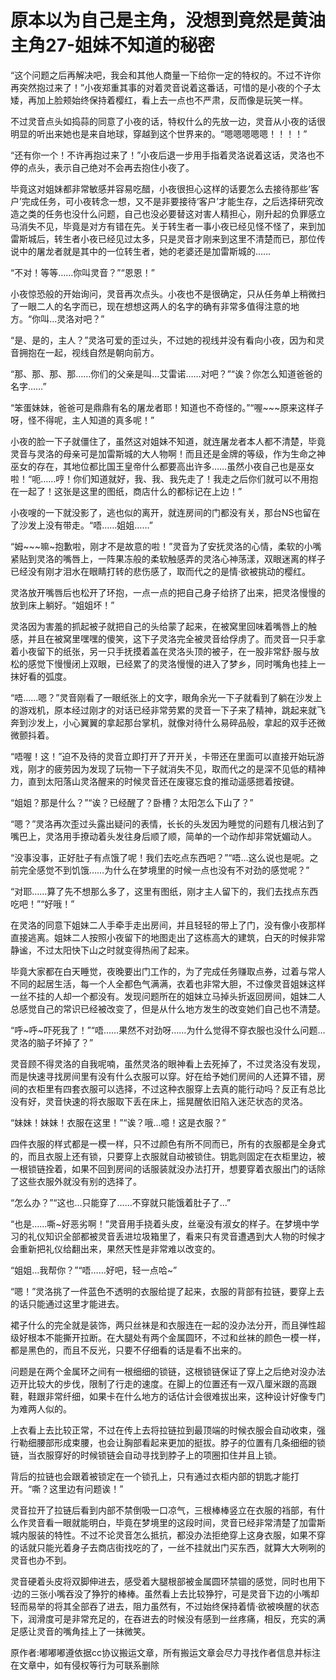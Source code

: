 # 原本以为自己是主角，没想到竟然是黄油主角27-姐妹不知道的秘密

“这个问题之后再解决吧，我会和其他人商量一下给你一定的特权的。不过不许你再突然抱过来了！”小夜郑重其事的对着灵音说着这番话，可惜的是小夜的个子太矮，再加上脸颊始终保持着樱红，看上去一点也不严肃，反而像是玩笑一样。

不过灵音点头如捣蒜的同意了小夜的话，特权什么的先放一边，灵音从小夜的话很明显的听出来她也是来自地球，穿越到这个世界来的。“嗯嗯嗯嗯嗯！！！！”

“还有你一个！不许再抱过来了！”小夜后退一步用手指着灵洛说着这话，灵洛也不停的点头，表示自己绝对不会再去抱住小夜了。

毕竟这对姐妹都非常敏感并容易吃醋，小夜很担心这样的话要怎么去接待那些‘客户’完成任务，可小夜转念一想，又不是非要接待‘客户’才能生存，之后选择研究改造之类的任务也没什么问题，自己也没必要替这对害人精担心，刚升起的负罪感立马消失不见，毕竟是对方有错在先。关于转生者一事小夜已经见怪不怪了，来到加雷斯城后，转生者小夜已经见过太多，只是灵音才刚来到这里不清楚而已，那位传说中的屠龙者就是其中的一位转生者，她的老婆还是加雷斯城的……

“不对！等等……你叫灵音？”“恩恩！”

小夜惊恐般的开始询问，灵音再次点头。小夜也不是很确定，只从任务单上稍微扫了一眼二人的名字而已，现在想想这两人的名字的确有非常多值得注意的地方。“你叫…灵洛对吧？”

“是、是的，主人？”灵洛可爱的歪过头，不过她的视线并没有看向小夜，因为和灵音拥抱在一起，视线自然是朝向前方。

“那、那、那、那……你们的父亲是叫…艾雷诺……对吧？”“诶？你怎么知道爸爸的名字……”

“笨蛋妹妹，爸爸可是鼎鼎有名的屠龙者耶！知道也不奇怪的。”“喔~~~原来这样子呀，怪不得呢，主人知道的真多呢！”

小夜的脸一下子就僵住了，虽然这对姐妹不知道，就连屠龙者本人都不清楚，毕竟灵音与灵洛的母亲可是加雷斯城的大人物啊！而且还是金牌的等级，作为生命之神巫女的存在，其地位都比国王皇帝什么都要高出许多……虽然小夜自己也是巫女啦！“呃……哼！你们知道就好，我、我、我先走了！我走之后你们就可以不用抱在一起了！这张是这里的图纸，商店什么的都标记在上边！”

小夜嗖的一下就没影了，逃也似的离开，就连房间的门都没有关，那台NS也留在了沙发上没有带走。“唔……姐姐……”

“姆~~~嘛~抱歉啦，刚才不是故意的啦！”灵音为了安抚灵洛的心情，柔软的小嘴紧贴到灵洛的嘴唇上，一阵果冻般的柔软触感弄的灵洛心神荡漾，双眼迷离的样子已经没有刚才泪水在眼睛打转的悲伤感了，取而代之的是情·欲被挑动的樱红。

灵洛放开嘴唇后也松开了环抱，一点一点的把自己身子给挤了出来，把灵洛慢慢的放到床上躺好。“姐姐坏！”

灵洛因为害羞的抓起被子就把自己的头给蒙了起来，在被窝里回味着嘴唇上的触感，并且在被窝里嘿嘿的傻笑，这下子灵洛完全被灵音给俘虏了。而灵音一只手拿着小夜留下的纸张，另一只手抚摸着盖在灵洛头顶的被子，在一股非常舒·服与放松的感觉下慢慢闭上双眼，已经累了的灵洛慢慢的进入了梦乡，同时嘴角也挂上一抹好看的弧度。

“唔……嗯？”灵音刚看了一眼纸张上的文字，眼角余光一下子就看到了躺在沙发上的游戏机，原本经过刚才的对话已经非常劳累的灵音一下子来了精神，跳起来就飞奔到沙发上，小心翼翼的拿起那台掌机，就像对待什么易碎品般，拿起的双手还微微颤抖着。

“唔喔！这！”迫不及待的灵音立即打开了开开关，卡带还在里面可以直接开始玩游戏，刚才的疲劳因为发现了玩物一下子就消失不见，取而代之的是深不见低的精神力，直到太阳落山灵洛醒来的时候灵音还在废寝忘食的推动遥感摁着按键。

“姐姐？那是什么？”“诶？已经醒了？卧槽？太阳怎么下山了？”

“嗯？”灵洛再次歪过头露出疑问的表情，长长的头发因为睡觉的问题有几根沾到了嘴巴上，灵洛用手撩动着头发往身后顺了顺，简单的一个动作却非常妩媚动人。

“没事没事，正好肚子有点饿了呢！我们去吃点东西吧？”“唔…这么说也是呢。之前完全感觉不到饥饿……为什么在梦境里的时候一点也没有不对劲的感觉呢？”

“对耶……算了先不想那么多了，这里有图纸，刚才主人留下的，我们去找点东西吃吧！”“好哦！”

在灵洛的同意下姐妹二人手牵手走出房间，并且轻轻的带上了门，没有像小夜那样直接逃离。姐妹二人按照小夜留下的地图走出了这栋高大的建筑，白天的时候非常静谧，不过太阳快下山之时就变得热闹了起来。

毕竟大家都在白天睡觉，夜晚要出门工作的，为了完成任务赚取点券，过着与常人不同的起居生活，每一个人全都色气满满，衣着也非常大胆，不过像灵音姐妹这样一丝不挂的人却一个都没有。发现问题所在的姐妹立马掉头折返回房间，姐妹二人总感觉自己的常识已经被改变了，但是从什么地方发生的改变她们自己也不清楚。

“呼~呼~吓死我了！”“唔……果然不对劲呀……为什么觉得不穿衣服也没什么问题…灵洛的脑子坏掉了？”

灵音顾不得灵洛的自我呢喃，虽然灵洛的眼神看上去死掉了，不过灵洛没有发现，而是快速寻找房间里有没有什么衣服可以穿。好在给予她们房间的人还算不错，房间的衣柜里有四套衣服可以选择，不过这种衣服穿上去真的能行动吗？反正有总比没有好，灵音快速的将衣服取下丢在床上，摇晃醒依旧陷入迷茫状态的灵洛。

“妹妹！妹妹！衣服在这里！”“诶？哦…噫！这是衣服？”

四件衣服的样式都是一模一样，只不过颜色有所不同而已，所有的衣服都是全身式的，而且衣服上还有锁，只要穿上衣服就自动被锁住。钥匙则固定在衣柜里边，被一根锁链拴着，如果不回到房间的话服装就没办法打开，想要穿着衣服出门的话除了这些衣服外就没有别的选择了。

“怎么办？”“这也…只能穿了……不穿就只能饿着肚子了…”

“也是……嘶~好恶劣啊！”灵音用手挠着头皮，丝毫没有淑女的样子。在梦境中学习的礼仪知识全部都被灵音丢进垃圾箱里了，看来只有灵音遭遇到大人物的时候才会重新把礼仪给翻出来，果然天性是非常难以改变的。

“姐姐…我帮你？”“唔……好吧，轻一点哈~”

“嗯！”灵洛挑了一件蓝色不透明的衣服给提了起来，衣服的背部有拉链，要穿上去的话只能通过这里才能进去。

裙子什么的完全就是装饰，两只丝袜是和衣服连在一起的没办法分开，而且弹性超级好根本不能撕开拉断。在大腿处有两个金属圆环，不过和丝袜的颜色一模一样，都是黑色的，而且不反光，只要不仔细看的话是看不出来的。

问题是在两个金属环之间有一根细细的锁链，这根锁链保证了穿上之后绝对没办法迈开比较大的步伐，限制了行走的速度。在脚上的位置还有一双八厘米跟的高跟鞋，鞋跟非常纤细，如果卡在什么地方的话估计会很难拔出来，这种设计好像专门为难两人似的。

上衣看上去比较正常，不过在传上去将拉链拉到最顶端的时候衣服会自动收束，强行勒细腰部形成束腰，也会让胸部看起来更加的挺拔。脖子的位置有几条细细的锁链，当衣服穿好的时候锁链会自动寻找到脖子上的项圈扣住并且上锁。

背后的拉链也会跟着被锁定在一个锁孔上，只有通过衣柜内部的钥匙才能打开。“嘶？这里边有问题诶！”

灵音拉开了拉链后看到内部不禁倒吸一口凉气，三根棒棒竖立在衣服的裆部，有什么作灵音看一眼就能明白，毕竟在梦境里的这段时间，灵音已经非常清楚了加雷斯城内服装的特性。不过不论灵音怎么抵抗，都没办法拒绝穿上这身衣服，如果不穿的话就只能光着身子去商店街找吃的了，一丝不挂就出门买东西，就算大大咧咧的灵音也办不到。

灵音硬着头皮将双脚伸进去，感受着大腿根部被金属圆环禁锢的感觉，同时也用下·边的三张小嘴吞没了狰狞的棒棒。虽然看上去比较狰狞，可是灵音下边的小嘴却轻而易举的将其全部吞了进去，阻力虽然有，不过始终保持着情·欲被唤醒的状态下，润滑度可是非常充足的，在吞进去的时候没有感到一丝疼痛，相反，充实的满足感让灵音的嘴角挂上了一抹微笑。

原作者:嘟嘟嘟遵依据cc协议搬运文章，所有搬运文章会尽力寻找作者信息并标注在文章中，如有侵权等行为可联系删除

